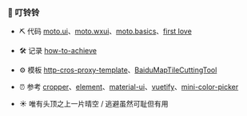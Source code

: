### 🔔 叮铃铃

- ⛏️ 代码 [moto.ui](https://github.com/angxuejian/moto.ui)、[moto.wxui](https://github.com/angxuejian/moto.wxui)、[moto.basics](https://github.com/angxuejian/moto.basics)、[first love](https://github.com/angxuejian/first-love)

- 🛠️ 记录 [how-to-achieve](https://github.com/angxuejian/how-to-achieve)

- ⚙️ 模板 [http-cros-proxy-template](https://github.com/angxuejian/http-cros-proxy-template)、[BaiduMapTileCuttingTool](https://github.com/angxuejian/BaiduMapTileCuttingTool)

- ⏰ 参考 [cropper](https://github.com/angxuejian/cropper)、[element](https://github.com/angxuejian/element)、[material-ui](https://github.com/angxuejian/material-ui)、[vuetify](https://github.com/angxuejian/vuetify)、[mini-color-picker](https://github.com/MakerGYT/mini-color-picker)


- ☀️ 唯有头顶之上一片晴空 / 逃避虽然可耻但有用

<!-- 
[moto.js](https://github.com/angxuejian/moto.js)
[front-end.basics](https://github.com/angxuejian/front-end.basics)
[book](https://github.com/angxuejian/book)
 -->